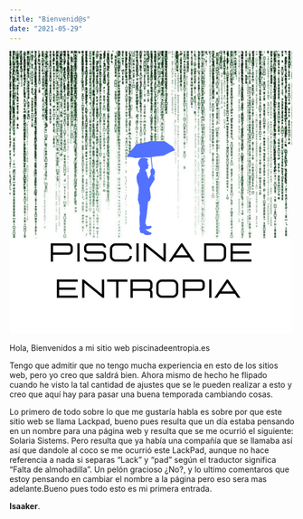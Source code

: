 ```yaml
---
title: "Bienvenid@s"
date: "2021-05-29"
---
```


![](../images/pisicina_de_entropia_logo.png)

Hola, Bienvenidos a mi sitio web piscinadeentropia.es

Tengo que admitir que no tengo mucha experiencia en esto de los sitios web, pero yo creo que saldrá bien. Ahora mismo de hecho he flipado cuando he visto la tal cantidad de ajustes que se le pueden realizar a esto y creo que aquí hay para pasar una buena temporada cambiando cosas.

Lo primero de todo sobre lo que me gustaría habla es sobre por que este sitio web se llama Lackpad, bueno pues resulta que un día estaba pensando en un nombre para una página web y resulta que se me ocurrió el siguiente: Solaria Sistems. Pero resulta que ya había una compañía que se llamaba así así que dandole al coco se me ocurrió este LackPad, aunque no hace referencia a nada si separas “Lack” y “pad” según el traductor significa “Falta de almohadilla”. Un pelón gracioso ¿No?, y lo ultimo comentaros que estoy pensando en cambiar el nombre a la página pero eso sera mas adelante.Bueno pues todo esto es mi primera entrada.

**Isaaker**.
